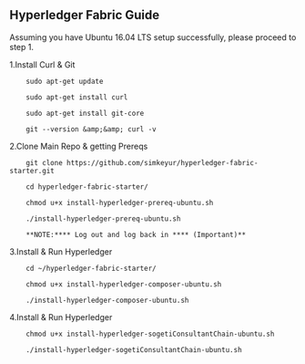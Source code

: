 #
## Hyperledger Fabric Guide

Assuming you have Ubuntu 16.04 LTS setup successfully, please proceed to step 1.

1.Install Curl &amp; Git

        sudo apt-get update

        sudo apt-get install curl

        sudo apt-get install git-core

        git --version &amp;&amp; curl -v

2.Clone Main Repo &amp; getting Prereqs

        git clone https://github.com/simkeyur/hyperledger-fabric-starter.git

        cd hyperledger-fabric-starter/

        chmod u+x install-hyperledger-prereq-ubuntu.sh

        ./install-hyperledger-prereq-ubuntu.sh

        **NOTE:**** Log out and log back in **** (Important)**

3.Install &amp; Run Hyperledger

        cd ~/hyperledger-fabric-starter/

        chmod u+x install-hyperledger-composer-ubuntu.sh

        ./install-hyperledger-composer-ubuntu.sh

4.Install &amp; Run Hyperledger

        chmod u+x install-hyperledger-sogetiConsultantChain-ubuntu.sh

        ./install-hyperledger-sogetiConsultantChain-ubuntu.sh
